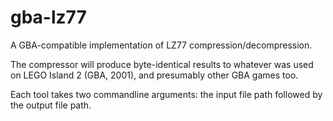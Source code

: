 # gba-lz77

A GBA-compatible implementation of LZ77 compression/decompression.

The compressor will produce byte-identical results to whatever was used on LEGO Island 2 (GBA, 2001), and presumably other GBA games too.

Each tool takes two commandline arguments: the input file path followed by the output file path.